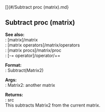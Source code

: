 []{#/Subtract proc (matrix).md}    
## Subtract proc (matrix)    
**See also:**    
:   [matrix]/matrix    
:   [matrix operators]/matrix/operators    
:   [matrix procs]/matrix/proc    
:   [-= operator]/operator/+=    
<!-- -->    
**Format:**    
:   Subtract(Matrix2)    
<!-- -->    
**Args:**    
:   Matrix2: another matrix    
<!-- -->    
**Returns:**    
:   src    
This subtracts Matrix2 from the current matrix.  